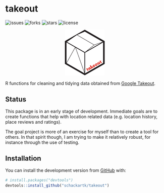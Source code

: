 
<!-- README.md is generated from README.Rmd. Please edit that file -->

# takeout

<!-- badges: start -->

![issues](https://img.shields.io/github/issues/schackartk/takeout)
![forks](https://img.shields.io/github/forks/schackartk/takeout)
![stars](https://img.shields.io/github/stars/schackartk/takeout)
![license](https://img.shields.io/github/license/schackartk/takeout)
<!-- badges: end -->

<p align="center">

<img src="man/figures/README_hex.svg" width="25%" />

</p>

R functions for cleaning and tidying data obtained from [Google
Takeout](https://takeout.google.com/).

## Status

This package is in an early stage of development. Immediate goals are to
create functions that help with location related data (e.g. location
history, place reviews and ratings).

The goal project is more of an exercise for myself than to create a tool
for others. In that spirit though, I am trying to make it relatively
robust, for instance through the use of testing.

## Installation

You can install the development version from
[GitHub](https://github.com/) with:

``` r
# install.packages("devtools")
devtools::install_github("schackartk/takeout")
```
